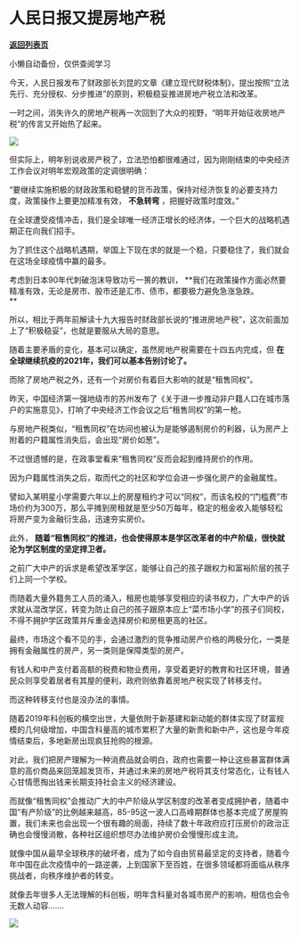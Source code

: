 # 人民日报又提房地产税

[**返回列表页**](/gzh/政事堂2019)

小懒自动备份，仅供查阅学习

今天，人民日报发布了财政部长刘昆的文章《建立现代财税体制》，提出按照“立法先行、充分授权、分步推进”的原则，积极稳妥推进房地产税立法和改革。  

  

一时之间，消失许久的房地产税再一次回到了大众的视野，“明年开始征收房地产税”的传言又开始热了起来。  

  

![](https://mmbiz.qpic.cn/mmbiz_jpg/rxhS23yu8cPP8FQ9xq5QkqTPZopbCian6UAdicG3EPbARdbUo3x8vvmlqloleDH7Mwp9Q3lwIXVfDnVN5LOYo7AA/640?wx_fmt=jpeg)

  

但实际上，明年别说收房产税了，立法恐怕都很难通过，因为刚刚结束的中央经济工作会议对明年宏观政策的定调很明确：

  

“要继续实施积极的财政政策和稳健的货币政策，保持对经济恢复的必要支持力度，政策操作上要更加精准有效， **不急转弯** ，把握好政策时度效。”

  

在全球遭受疫情冲击，我们是全球唯一经济正增长的经济体，一个巨大的战略机遇期正在向我们招手。

  

为了抓住这个战略机遇期，举国上下现在求的就是一个稳，只要稳住了，我们就会在这场全球疫情中赢的最多。

  

考虑到日本90年代刺破泡沫导致功亏一篑的教训， **我们在政策操作方面必然要精准有效，无论是房市、股市还是汇市、债市，都要极力避免急涨急跌。  
**

  

所以，相比于两年前解读十九大报告时财政部长说的“推进房地产税”，这次前面加上了“积极稳妥”，也就是要服从大局的意思。  

  

随着主要矛盾的变化，基本可以确定，虽然房地产税需要在十四五内完成，但 **在全球继续抗疫的2021年，我们可以基本告别讨论了。**  

  

而除了房地产税之外，还有一个对房价有着巨大影响的就是“租售同权”。

  

昨天，中国经济第一强地级市的苏州发布了《关于进一步推动非户籍人口在城市落户的实施意见》，打响了中央经济工作会议之后“租售同权”的第一枪。

  

与房地产税类似，“租售同权”在坊间也被认为是能够遏制房价的利器，认为房产上附着的户籍属性消失后，会出现“房价如葱”。

  

不过很遗憾的是，在政事堂看来“租售同权”反而会起到维持房价的作用。

  

因为户籍属性消失之后，取而代之的社区和学位会进一步强化房产的金融属性。

  

譬如入某明星小学需要六年以上的房屋租约才可以“同权”，而该名校的“门槛费”市场价约为300万，那么平摊到房租就是至少50万每年，稳定的租金收入能够轻松将房产变为金融衍生品，迅速夯实房价。

  

此外， **随着“租售同权”的推进，也会使得原本是学区改革者的中产阶级，很快就沦为学区制度的坚定捍卫者。**

  

之前广大中产的诉求是希望改革学区，能够让自己的孩子跟权力和富裕阶层的孩子们上同一个学校。

  

而随着大量外籍务工人员的涌入，租房也能够享受相应的读书权力，广大中产的诉求就从混改学区，转变为防止自己的孩子跟原本应上“菜市场小学”的孩子们同校，不得不拥护学区政策并斥重金选择房价和房租更高的社区。

  

最终，市场这个看不见的手，会通过激烈的竞争推动房产价格的两极分化，一类是拥有金融属性的房产，另一类则是保障类型的房产。

  

有钱人和中产支付着高额的税费和物业费用，享受着更好的教育和社区环境，普通民众则享受着居者有其屋的便利，政府则依靠着房地产税实现了转移支付。

  

而这种转移支付也是没办法的事情。

  

随着2019年科创板的横空出世，大量依附于新基建和新动能的群体实现了财富规模的几何级增加，中国含科量高的城市累积了大量的新贵和新中产，这也是今年疫情结束后，多地新房出现疯狂抢购的根源。  

  

对此，我们把房产理解为一种消费品就会明白，政府也需要一种让这些暴富群体满意的高价商品来回笼超发货币，并通过未来的房地产税将其支付常态化，让有钱人心甘情愿掏出钱来长期支持社会主义的经济建设。

  

而就像“租售同权”会推动广大的中产阶级从学区制度的改革者变成拥护者，随着中国“有产阶级”的比例越来越高，85-95这一波人口高峰期群体也基本完成了房屋购置，我们未来也会出现一个很有趣的局面，持续了数十年政府应打压房价的政治正确也会慢慢消散，各种社区组织想尽办法维护房价会慢慢形成主流。

  

就像中国从最早全球秩序的破坏者，成为了如今自由贸易最坚定的支持者，随着今年中国在此次疫情中的一路逆袭，上到国家下至百姓，在很多领域都将面临从秩序挑战者，向秩序维护者的转变。  

  

就像去年很多人无法理解的科创板，明年含科量对各城市房产的影响，相信也会令无数人动容.......

  

![](https://mmbiz.qpic.cn/mmbiz_jpg/rxhS23yu8cPp0iaKAfe0ZsWfgGcY72o9Nror8TicrtnlDsqzY7y4Kum4fM3X0FMEGlbvm9HvZUiaETSnLt4DHNLbQ/640?wx_fmt=jpeg)

